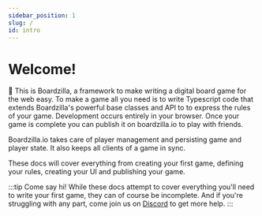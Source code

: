 ```yaml
---
sidebar_position: 1
slug: /
id: intro
---
```


# Welcome!

👋 This is Boardzilla, a framework to make writing a digital board game for the web easy. To make a game all you need is to write Typescript code that extends Boardzilla's powerful base classes and API to to express the rules of your game. Development occurs entirely in your browser. Once your game is complete you can publish it on boardzilla.io to play with friends.

Boardzilla.io takes care of player management and persisting game and player state. It also keeps all clients of a game in sync.

These docs will cover everything from creating your first game, defining your rules, creating your UI and publishing your game.

:::tip Come say hi!
While these docs attempt to cover everything you'll need to write your first game, they can of course be incomplete. And if you're struggling with any part, come join us on [Discord](https://discord.gg/rHAVqC3mbe) to get more help.
:::

